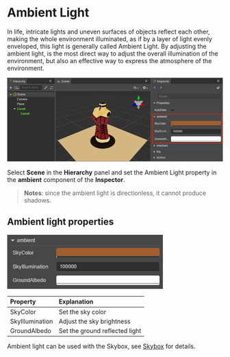 # Ambient Light

In life, intricate lights and uneven surfaces of objects reflect each other, making the whole environment illuminated, as if by a layer of light evenly enveloped, this light is generally called Ambient Light. By adjusting the ambient light, is the most direct way to adjust the overall illumination of the environment, but also an effective way to express the atmosphere of the environment.

![ambient](ambient/ambient.png)

Select **Scene** in the **Hierarchy** panel and set the Ambient Light property in the **ambient** component of the **Inspector**.

> **Notes**: since the ambient light is directionless, it cannot produce shadows.

## Ambient light properties

![ambient panel](ambient/ambient-prop.png)

| Property | Explanation |
| :--- | :--- |
| SkyColor | Set the sky color |
| SkyIllumination | Adjust the sky brightness |
| GroundAlbedo | Set the ground reflected light |

Ambient light can be used with the Skybox, see [Skybox](skybox.md) for details.

